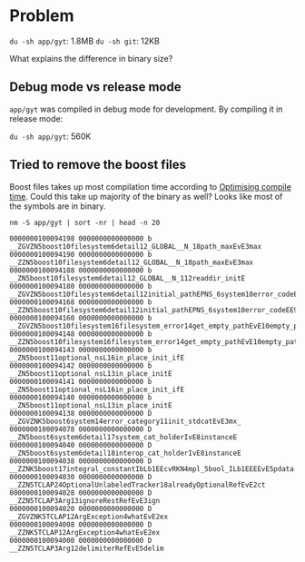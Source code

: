 # Problem

`du -sh app/gyt`: 1.8MB
`du -sh git`: 12KB

What explains the difference in binary size?

## Debug mode vs release mode
`app/gyt` was compiled in debug mode for development.
By compiling it in release mode:

`du -sh app/gyt`: 560K

## Tried to remove the boost files

Boost files takes up most compilation time according to [Optimising compile time](./Optimising%20compile%20time.md).
Could this take up majority of the binary as well? Looks like most of the symbols are in binary.

` nm -S app/gyt | sort -nr | head -n 20  `
```
0000000100094198 0000000000000000 b __ZGVZN5boost10filesystem6detail12_GLOBAL__N_18path_maxEvE3max
0000000100094190 0000000000000000 b __ZZN5boost10filesystem6detail12_GLOBAL__N_18path_maxEvE3max
0000000100094188 0000000000000000 b __ZN5boost10filesystem6detail12_GLOBAL__N_112readdir_initE
0000000100094180 0000000000000000 b __ZGVZN5boost10filesystem6detail12initial_pathEPNS_6system10error_codeEE9init_path
0000000100094168 0000000000000000 b __ZZN5boost10filesystem6detail12initial_pathEPNS_6system10error_codeEE9init_path
0000000100094160 0000000000000000 b __ZGVZN5boost10filesystem16filesystem_error14get_empty_pathEvE10empty_path
0000000100094148 0000000000000000 b __ZZN5boost10filesystem16filesystem_error14get_empty_pathEvE10empty_path
0000000100094143 0000000000000000 b __ZN5boost11optional_nsL16in_place_init_ifE
0000000100094142 0000000000000000 b __ZN5boost11optional_nsL13in_place_initE
0000000100094141 0000000000000000 b __ZN5boost11optional_nsL16in_place_init_ifE
0000000100094140 0000000000000000 b __ZN5boost11optional_nsL13in_place_initE
0000000100094138 0000000000000000 D __ZGVZNK5boost6system14error_category11init_stdcatEvE3mx_
0000000100094078 0000000000000000 D __ZN5boost6system6detail17system_cat_holderIvE8instanceE
0000000100094040 0000000000000000 D __ZN5boost6system6detail18interop_cat_holderIvE8instanceE
0000000100094038 0000000000000000 D __ZZNK5boost17integral_constantIbLb1EEcvRKN4mpl_5bool_ILb1EEEEvE5pdata
0000000100094030 0000000000000000 D __ZZN5TCLAP24OptionalUnlabeledTracker18alreadyOptionalRefEvE2ct
0000000100094028 0000000000000000 D __ZZN5TCLAP3Arg13ignoreRestRefEvE3ign
0000000100094020 0000000000000000 D __ZGVZNK5TCLAP12ArgException4whatEvE2ex
0000000100094008 0000000000000000 D __ZZNK5TCLAP12ArgException4whatEvE2ex
0000000100094000 0000000000000000 D __ZZN5TCLAP3Arg12delimiterRefEvE5delim
```